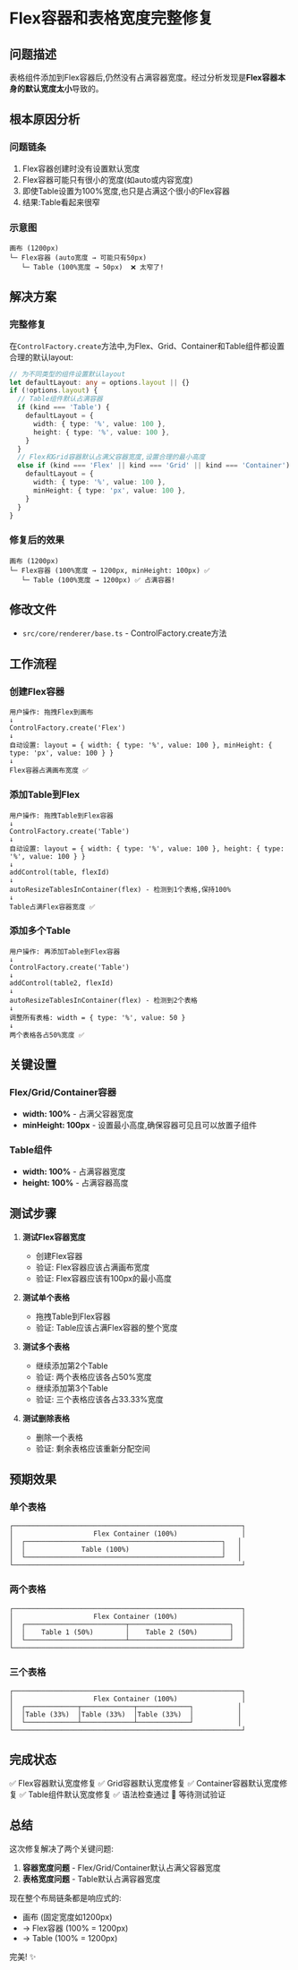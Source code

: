 # Flex容器和表格宽度完整修复

## 问题描述

表格组件添加到Flex容器后,仍然没有占满容器宽度。经过分析发现是**Flex容器本身的默认宽度太小**导致的。

## 根本原因分析

### 问题链条

1. Flex容器创建时没有设置默认宽度
2. Flex容器可能只有很小的宽度(如auto或内容宽度)
3. 即使Table设置为100%宽度,也只是占满这个很小的Flex容器
4. 结果:Table看起来很窄

### 示意图

```
画布 (1200px)
└─ Flex容器 (auto宽度 → 可能只有50px)
   └─ Table (100%宽度 → 50px)  ❌ 太窄了!
```

## 解决方案

### 完整修复

在`ControlFactory.create`方法中,为Flex、Grid、Container和Table组件都设置合理的默认layout:

```typescript
// 为不同类型的组件设置默认layout
let defaultLayout: any = options.layout || {}
if (!options.layout) {
  // Table组件默认占满容器
  if (kind === 'Table') {
    defaultLayout = {
      width: { type: '%', value: 100 },
      height: { type: '%', value: 100 },
    }
  }
  // Flex和Grid容器默认占满父容器宽度,设置合理的最小高度
  else if (kind === 'Flex' || kind === 'Grid' || kind === 'Container') {
    defaultLayout = {
      width: { type: '%', value: 100 },
      minHeight: { type: 'px', value: 100 },
    }
  }
}
```

### 修复后的效果

```
画布 (1200px)
└─ Flex容器 (100%宽度 → 1200px, minHeight: 100px) ✅
   └─ Table (100%宽度 → 1200px) ✅ 占满容器!
```

## 修改文件

- `src/core/renderer/base.ts` - ControlFactory.create方法

## 工作流程

### 创建Flex容器

```
用户操作: 拖拽Flex到画布
↓
ControlFactory.create('Flex')
↓
自动设置: layout = { width: { type: '%', value: 100 }, minHeight: { type: 'px', value: 100 } }
↓
Flex容器占满画布宽度 ✅
```

### 添加Table到Flex

```
用户操作: 拖拽Table到Flex容器
↓
ControlFactory.create('Table')
↓
自动设置: layout = { width: { type: '%', value: 100 }, height: { type: '%', value: 100 } }
↓
addControl(table, flexId)
↓
autoResizeTablesInContainer(flex) - 检测到1个表格,保持100%
↓
Table占满Flex容器宽度 ✅
```

### 添加多个Table

```
用户操作: 再添加Table到Flex容器
↓
ControlFactory.create('Table')
↓
addControl(table2, flexId)
↓
autoResizeTablesInContainer(flex) - 检测到2个表格
↓
调整所有表格: width = { type: '%', value: 50 }
↓
两个表格各占50%宽度 ✅
```

## 关键设置

### Flex/Grid/Container容器

- **width: 100%** - 占满父容器宽度
- **minHeight: 100px** - 设置最小高度,确保容器可见且可以放置子组件

### Table组件

- **width: 100%** - 占满容器宽度
- **height: 100%** - 占满容器高度

## 测试步骤

1. **测试Flex容器宽度**

   - 创建Flex容器
   - 验证: Flex容器应该占满画布宽度
   - 验证: Flex容器应该有100px的最小高度

2. **测试单个表格**

   - 拖拽Table到Flex容器
   - 验证: Table应该占满Flex容器的整个宽度

3. **测试多个表格**

   - 继续添加第2个Table
   - 验证: 两个表格应该各占50%宽度
   - 继续添加第3个Table
   - 验证: 三个表格应该各占33.33%宽度

4. **测试删除表格**
   - 删除一个表格
   - 验证: 剩余表格应该重新分配空间

## 预期效果

### 单个表格

```
┌─────────────────────────────────────────────────────────┐
│                    Flex Container (100%)                │
│  ┌─────────────────────────────────────────────────┐   │
│  │              Table (100%)                       │   │
│  └─────────────────────────────────────────────────┘   │
└─────────────────────────────────────────────────────────┘
```

### 两个表格

```
┌─────────────────────────────────────────────────────────┐
│                    Flex Container (100%)                │
│  ┌─────────────────────────┬─────────────────────────┐  │
│  │    Table 1 (50%)        │    Table 2 (50%)        │  │
│  └─────────────────────────┴─────────────────────────┘  │
└─────────────────────────────────────────────────────────┘
```

### 三个表格

```
┌─────────────────────────────────────────────────────────┐
│                    Flex Container (100%)                │
│  ┌─────────────┬─────────────┬─────────────┐           │
│  │Table (33%)  │Table (33%)  │Table (33%)  │           │
│  └─────────────┴─────────────┴─────────────┘           │
└─────────────────────────────────────────────────────────┘
```

## 完成状态

✅ Flex容器默认宽度修复
✅ Grid容器默认宽度修复
✅ Container容器默认宽度修复
✅ Table组件默认宽度修复
✅ 语法检查通过
🔄 等待测试验证

## 总结

这次修复解决了两个关键问题:

1. **容器宽度问题** - Flex/Grid/Container默认占满父容器宽度
2. **表格宽度问题** - Table默认占满容器宽度

现在整个布局链条都是响应式的:

- 画布 (固定宽度如1200px)
- → Flex容器 (100% = 1200px)
- → Table (100% = 1200px)

完美! ✨

